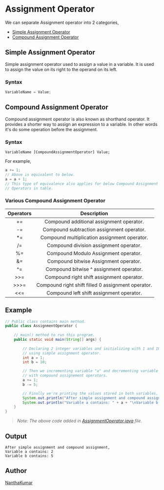 # Assignment Operator

We can separate Assignment operator into 2 categories,
- [Simple Assignment Operator](#simple-assignment-operator "Simple Assignment Operator")
- [Compound Assignment Operator](#compound-assignment-operator "Compound Assignment Operator")


## Simple Assignment Operator
Simple assignment operator used to assign a value in a variable.
It is used to assign the value on its right to the operand on its left.

### Syntax
```java
VariableName = Value;
```


## Compound Assignment Operator
Compound assignment operator is also known as shorthand operator.
It provides a shorter way to assign an expression to a variable.
In other words it's do some operation before the assignment.

### Syntax
```
VariableName [CompoundAssignmentOperator] Value;
```

For example,
```java
a += 1;
// Above is equivalent to below.
a = a + 1; 
// This type of equivalence also applies for below Compound Assignment
// Operators in table.
```

### Various Compound Assignment Operator
| Operators | Description |
|:---:|:---:|
| += | Compound additional assignment operator. |
| -= | Compound subtraction assignment operator. |
| *= | Compound multiplication assignment operator. |
| /= | Compound division assignment operator. |
| %= | Compound Modulo Assignment operator. |
| &= | Compound bitwise Assignment operator. |
| ^= | Compound bitwise ^ assignment operator. |
| >>= | Compound right shift assignment operator. |
| >>>= | Compound right shift filled 0 assignment operator. |
| <<= | Compound left shift assignment operator. |


## Example
```java
// Public class contains main method.
public class AssignmentOperator {
    
    // main() method to run this program.
    public static void main(String[] args) {
        
        // Declaring 2 integer variables and initializing with 1 and 10
        // using simple assignment operator.
        int a = 1;
        int b = 10;

        // Then we incrementing variable "a" and decrementing variable "b"
        // with compound assignement operators.
        a += 1;
        b -= 5;

        // Finally we're printing the values stored in both variables.
        System.out.println("After simple assignment and compound assignment,");
        System.out.println("Variable a contains: " + a + "\nVariable b contains: " + b);
    }
}
```
> *Note: The above code added in [AssignmentOperator.java](AssignmentOperator.java) file.*


## Output
```
After simple assignment and compound assignment,
Variable a contains: 2
Variable b contains: 5
```


## Author
[NanthaKumar](https://github.com/nknantha "Nanthakumar's Profile")
